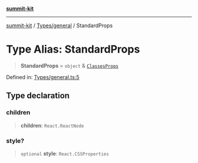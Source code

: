 [**summit-kit**](../../../README.md)

***

[summit-kit](../../../modules.md) / [Types/general](../README.md) / StandardProps

# Type Alias: StandardProps

> **StandardProps** = `object` & [`ClassesProps`](ClassesProps.md)

Defined in: [Types/general.ts:5](https://github.com/andrewgremlich/summit-kit/blob/879fe038da4060c7d5beebe217d6169be640991f/src/react/Types/general.ts#L5)

## Type declaration

### children

> **children**: `React.ReactNode`

### style?

> `optional` **style**: `React.CSSProperties`
